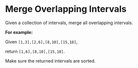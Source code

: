 # Merge Overlapping Intervals

Given a collection of intervals, merge all overlapping intervals.

**For example:**

Given `[1,3],[2,6],[8,10],[15,18]`,

return `[1,6],[8,10],[15,18]`.

Make sure the returned intervals are sorted.
